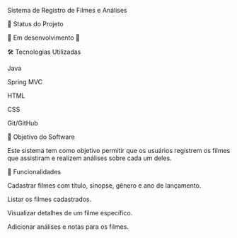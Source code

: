 Sistema de Registro de Filmes e Análises

📌 Status do Projeto

🚧 Em desenvolvimento 🚧

🛠 Tecnologias Utilizadas

Java

Spring MVC

HTML

CSS

Git/GitHub

🎯 Objetivo do Software

Este sistema tem como objetivo permitir que os usuários registrem os filmes que assistiram e realizem análises sobre cada um deles.

🔹 Funcionalidades

Cadastrar filmes com título, sinopse, gênero e ano de lançamento.

Listar os filmes cadastrados.

Visualizar detalhes de um filme específico.

Adicionar análises e notas para os filmes.
